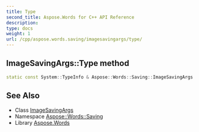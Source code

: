 ```yaml
---
title: Type
second_title: Aspose.Words for C++ API Reference
description: 
type: docs
weight: 1
url: /cpp/aspose.words.saving/imagesavingargs/type/
---
```

## ImageSavingArgs::Type method




```cpp
static const System::TypeInfo & Aspose::Words::Saving::ImageSavingArgs::Type()
```

## See Also

* Class [ImageSavingArgs](../)
* Namespace [Aspose::Words::Saving](../../)
* Library [Aspose.Words](../../../)
